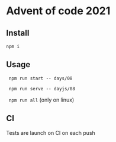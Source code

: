 # Advent of code 2021

## Install

``` npm i ```

## Usage

``` npm run start -- days/08```

``` npm run serve -- dayjs/08```

``` npm run all``` (only on linux)

## CI

Tests are launch on CI on each push
